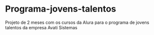 # Programa-jovens-talentos
Projeto de 2 meses com os cursos da Alura para o programa de jovens talentos da empresa Avati Sistemas
